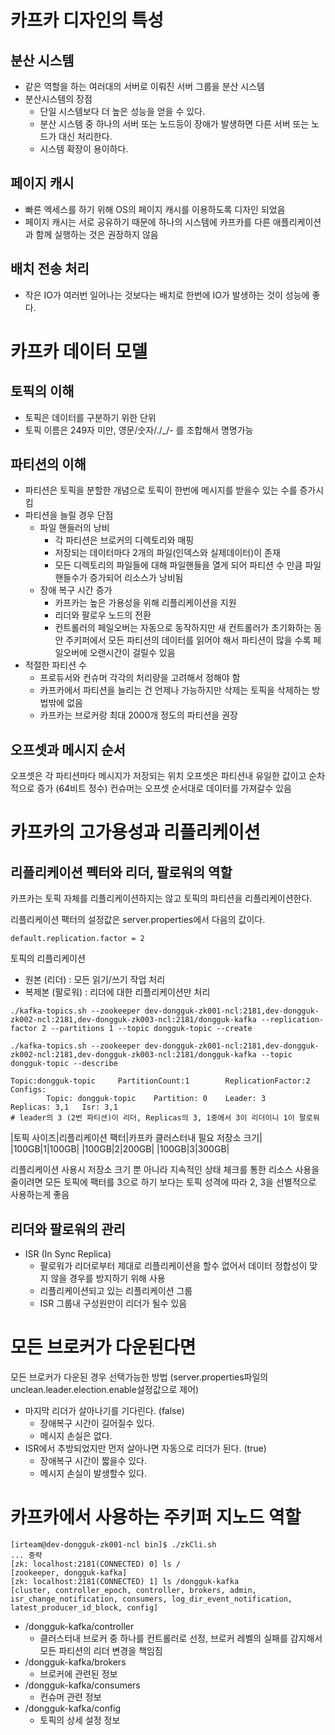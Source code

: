 # 카프카 디자인의 특성

## 분산 시스템
- 같은 역할을 하는 여러대의 서버로 이뤄진 서버 그룹을 분산 시스템
- 분산시스템의 장점
  - 단일 시스템보다 더 높은 성능을 얻을 수 있다. 
  - 분산 시스템 중 하나의 서버 또는 노드등이 장애가 발생하면 다른 서버 또는 노드가 대신 처리한다.
  - 시스템 확장이 용이하다.

## 페이지 캐시
- 빠른 엑세스를 하기 위해 OS의 페이지 캐시를 이용하도록 디자인 되었음
- 페이지 캐시는 서로 공유하기 때문에 하나의 시스템에 카프카를 다른 애플리케이션과 함께 실행하는 것은 권장하지 않음

## 배치 전송 처리
- 작은 IO가 여러번 일어나는 것보다는 배치로 한번에 IO가 발생하는 것이 성능에 좋다. 

# 카프카 데이터 모델

## 토픽의 이해
- 토픽은 데이터를 구분하기 위한 단위
- 토픽 이름은 249자 미만, 영문/숫자/./_/- 를 조합해서 명명가능

## 파티션의 이해
- 파티션은 토픽을 분할한 개념으로 토픽이 한번에 메시지를 받을수 있는 수를 증가시킴
- 파티션을 늘릴 경우 단점
  - 파일 핸들러의 낭비 
    - 각 파티션은 브로커의 디렉토리와 매핑
    - 저장되는 데이터마다 2개의 파일(인덱스와 실제데이터)이 존재
    - 모든 디렉토리의 파일들에 대해 파일핸들을 열게 되어 파티션 수 만큼 파일 핸들수가 증가되어 리소스가 낭비됨
  - 장애 복구 시간 증가
    - 카프카는 높은 가용성을 위해 리플리케이션을 지원
    - 리더와 팔로우 노드의 전환
    - 컨트롤러의 페일오버는 자동으로 동작하지만 새 컨트롤러가 초기화하는 동안 주키퍼에서 모든 파티션의 데이터를 읽어야 해서 파티션이 많을 수록 페일오버에 오랜시간이 걸릴수 있음
- 적절한 파티션 수
  - 프로듀서와 컨슈머 각각의 처리량을 고려해서 정해야 함
  - 카프카에서 파티션을 늘리는 건 언제나 가능하지만 삭제는 토픽을 삭제하는 방법밖에 없음
  - 카프카는 브로커랑 최대 2000개 정도의 파티션을 권장

## 오프셋과 메시지 순서
오프셋은 각 파티션마다 메시지가 저장되는 위치
오프셋은 파티션내 유일한 값이고 순차적으로 증가 (64비트 정수)
컨슈머는 오프셋 순서대로 데이터를 가져갈수 있음

# 카프카의 고가용성과 리플리케이션

## 리플리케이션 펙터와 리더, 팔로워의 역할
카프카는 토픽 자체를 리플리케이션하지는 않고 토픽의 파티션을 리플리케이션한다. 

리플리케이션 팩터의 설정값은 server.properties에서 다음의 값이다. 

```
default.replication.factor = 2
```

토픽의 리플리케이션
- 원본 (리더) : 모든 읽기/쓰기 작업 처리
- 복제본 (팔로워) : 리더에 대한 리플리케이션만 처리

```
./kafka-topics.sh --zookeeper dev-dongguk-zk001-ncl:2181,dev-dongguk-zk002-ncl:2181,dev-dongguk-zk003-ncl:2181/dongguk-kafka --replication-factor 2 --partitions 1 --topic dongguk-topic --create
```

```
./kafka-topics.sh --zookeeper dev-dongguk-zk001-ncl:2181,dev-dongguk-zk002-ncl:2181,dev-dongguk-zk003-ncl:2181/dongguk-kafka --topic dongguk-topic --describe
```

```
Topic:dongguk-topic     PartitionCount:1        ReplicationFactor:2     Configs:
        Topic: dongguk-topic    Partition: 0    Leader: 3       Replicas: 3,1   Isr: 3,1
# leader의 3 (2번 파티션)이 리더, Replicas의 3, 1중에서 3이 리더이니 1이 팔로워
```

|토픽 사이즈|리플리케이션 팩터|카프카 클러스터내 필요 저장소 크기|
|100GB|1|100GB|
|100GB|2|200GB|
|100GB|3|300GB|


리플리케이션 사용시 저장소 크기 뿐 아니라 지속적인 상태 체크를 통한 리소스 사용을 줄이려면 모든 토픽에 팩터를 3으로 하기 보다는 토픽 성격에 따라 2, 3을 선별적으로 사용하는게 좋음

## 리더와 팔로워의 관리
- ISR (In Sync Replica)
  - 팔로워가 리더로부터 제대로 리플리케이션을 할수 없어서 데이터 정합성이 맞지 않을 경우를 방지하기 위해  사용
  - 리플리케이션되고 있는 리플리케이션 그룹
  - ISR 그룹내 구성원만이 리더가 될수 있음

# 모든 브로커가 다운된다면
모든 브로커가 다운된 경우 선택가능한 방법 (server.properties파일의 unclean.leader.election.enable설정값으로 제어)

- 마지막 리더가 살아나기를 기다린다. (false)
  - 장애복구 시간이 길어질수 있다. 
  - 메시지 손실은 없다. 
- ISR에서 추방되었지만 먼저 살아나면 자동으로 리더가 된다. (true)
  - 장애복구 시간이 짧을수 있다. 
  - 메시지 손실이 발생할수 있다. 

# 카프카에서 사용하는 주키퍼 지노드 역할
```
[irteam@dev-dongguk-zk001-ncl bin]$ ./zkCli.sh
... 중략
[zk: localhost:2181(CONNECTED) 0] ls /
[zookeeper, dongguk-kafka]
[zk: localhost:2181(CONNECTED) 1] ls /dongguk-kafka
[cluster, controller_epoch, controller, brokers, admin, isr_change_notification, consumers, log_dir_event_notification, latest_producer_id_block, config]
```

- /dongguk-kafka/controller
  - 클러스터내 브로커 중 하나를 컨트롤러로 선정, 브로커 레벨의 실패를 감지해서 모든 파티션의 리더 변경을 책임짐
- /dongguk-kafka/brokers
  - 브로커에 관련된 정보
- /dongguk-kafka/consumers
  - 컨슈머 관련 정보
- /dongguk-kafka/config
  - 토픽의 상세 설정 정보
